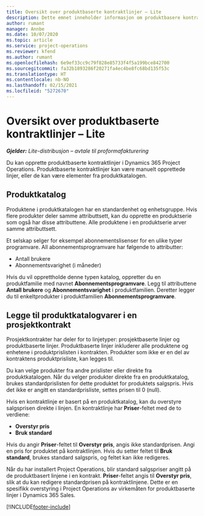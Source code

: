 ```yaml
---
title: Oversikt over produktbaserte kontraktlinjer – Lite
description: Dette emnet inneholder informasjon om produktbasere kontraktlinjer.
author: rumant
manager: Annbe
ms.date: 10/07/2020
ms.topic: article
ms.service: project-operations
ms.reviewer: kfend
ms.author: rumant
ms.openlocfilehash: 6e9ef33cc9c79f828e85733f4f5a199bce842700
ms.sourcegitcommit: fa32b1893286f20271fa4ec4be8fc68bd135f53c
ms.translationtype: HT
ms.contentlocale: nb-NO
ms.lasthandoff: 02/15/2021
ms.locfileid: "5272670"
---
```

# <a name="product-based-contract-lines-overview---lite"></a>Oversikt over produktbaserte kontraktlinjer – Lite

_**Gjelder:** Lite-distribusjon – avtale til proformafakturering_

Du kan opprette produktbaserte kontraktlinjer i Dynamics 365 Project Operations. Produktbaserte kontraktlinjer kan være manuelt opprettede linjer, eller de kan være elementer fra produktkatalogen.

## <a name="product-catalog"></a>Produktkatalog

Produktene i produktkatalogen har en standardenhet og enhetsgruppe. Hvis flere produkter deler samme attributtsett, kan du opprette en produktserie som også har disse attributtene. Alle produktene i en produktserie arver samme attributtsett.

Et selskap selger for eksempel abonnementslisenser for en ulike typer programvare. All abonnementsprogramvare har følgende to attributter:

- Antall brukere
- Abonnementsvarighet (i måneder)

Hvis du vil opprettholde denne typen katalog, oppretter du en produktfamilie med navnet **Abonnementsprogramvare**. Legg til attributtene **Antall brukere** og **Abonnementsvarighet** i produktfamilien. Deretter legger du til enkeltprodukter i produktfamilien **Abonnementsprogramvare**.

## <a name="add-product-catalog-items-to-a-project-contract"></a>Legge til produktkatalogvarer i en prosjektkontrakt

Prosjektkontrakter har deler for to linjetyper: prosjektbaserte linjer og produktbaserte linjer. Produktbaserte linjer inkluderer alle produktene og enhetene i produktprislisten i kontrakten. Produkter som ikke er en del av kontraktens produktprisliste, kan legges til.

Du kan velge produkter fra andre prislister eller direkte fra produktkatalogen. Når du velger produkter direkte fra en produktkatalog, brukes standardprislisten for dette produktet for produktets salgspris. Hvis det ikke er angitt en standardprisliste, settes prisen til 0 (null).

Hvis en kontraktlinje er basert på en produktkatalog, kan du overstyre salgsprisen direkte i linjen. En kontraktlinje har **Priser**-feltet med de to verdiene:

- **Overstyr pris**
- **Bruk standard**

Hvis du angir **Priser**-feltet til **Overstyr pris**, angis ikke standardprisen. Angi en pris for produktet på kontraktlinjen. Hvis du setter feltet til **Bruk standard**, brukes standard salgspris, og feltet kan ikke redigeres.

Når du har installert Project Operations, blir standard salgspriser angitt på de produktbasert linjene i en kontrakt. **Priser**-feltet angis til **Overstyr pris**, slik at du kan redigere standardprisen på kontraktlinjene. Dette er en spesifikk overstyring i Project Operations av virkemåten for produktbaserte linjer i Dynamics 365 Sales.


[!INCLUDE[footer-include](../../includes/footer-banner.md)]